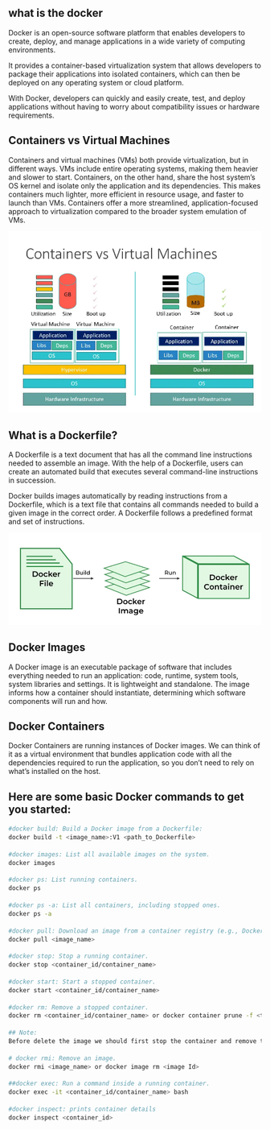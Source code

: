 ## what is the docker
Docker is an open-source software platform that enables developers to create, deploy, and manage applications in a wide variety of computing environments.

It provides a container-based virtualization system that allows developers to package their applications into isolated containers, which can then be deployed on any operating system or cloud platform.

With Docker, developers can quickly and easily create, test, and deploy applications without having to worry about compatibility issues or hardware requirements.

## Containers vs Virtual Machines
Containers and virtual machines (VMs) both provide virtualization, but in different ways. VMs include entire operating systems, making them heavier and slower to start. Containers, on the other hand, share the host system’s OS kernel and isolate only the application and its dependencies. This makes containers much lighter, more efficient in resource usage, and faster to launch than VMs. Containers offer a more streamlined, application-focused approach to virtualization compared to the broader system emulation of VMs.

![alt text](image.png)

## What is a Dockerfile?
A Dockerfile is a text document that has all the command line instructions needed to assemble an image. With the help of a Dockerfile, users can create an automated build that executes several command-line instructions in succession.

Docker builds images automatically by reading instructions from a Dockerfile, which is a text file that contains all commands needed to build a given image in the correct order. A Dockerfile follows a predefined format and set of instructions.

![alt text](image-1.png)

## Docker Images

A Docker image is an executable package of software that includes everything needed to run an application: code, runtime, system tools, system libraries and settings. It is lightweight and standalone. The image informs how a container should instantiate, determining which software components will run and how.

## Docker Containers

Docker Containers are running instances of Docker images. We can think of it as a virtual environment that bundles application code with all the dependencies required to run the application, so you don’t need to rely on what’s installed on the host.


## Here are some basic Docker commands to get you started:

```sh
#docker build: Build a Docker image from a Dockerfile:
docker build -t <image_name>:V1 <path_to_Dockerfile>

#docker images: List all available images on the system.
docker images

#docker ps: List running containers.
docker ps

#docker ps -a: List all containers, including stopped ones.
docker ps -a

#docker pull: Download an image from a container registry (e.g., Docker Hub).
docker pull <image_name>

#docker stop: Stop a running container.
docker stop <container_id/container_name>

#docker start: Start a stopped container.
docker start <container_id/container_name>

#docker rm: Remove a stopped container.
docker rm <container_id/container_name> or docker container prune -f <to remove all stopped containers>

## Note:
Before delete the image we should first stop the container and remove the container and then remove the image

# docker rmi: Remove an image.
docker rmi <image_name> or docker image rm <image Id>

##docker exec: Run a command inside a running container.
docker exec -it <container_id/container_name> bash

#docker inspect: prints container details
docker inspect <container_id>
```


